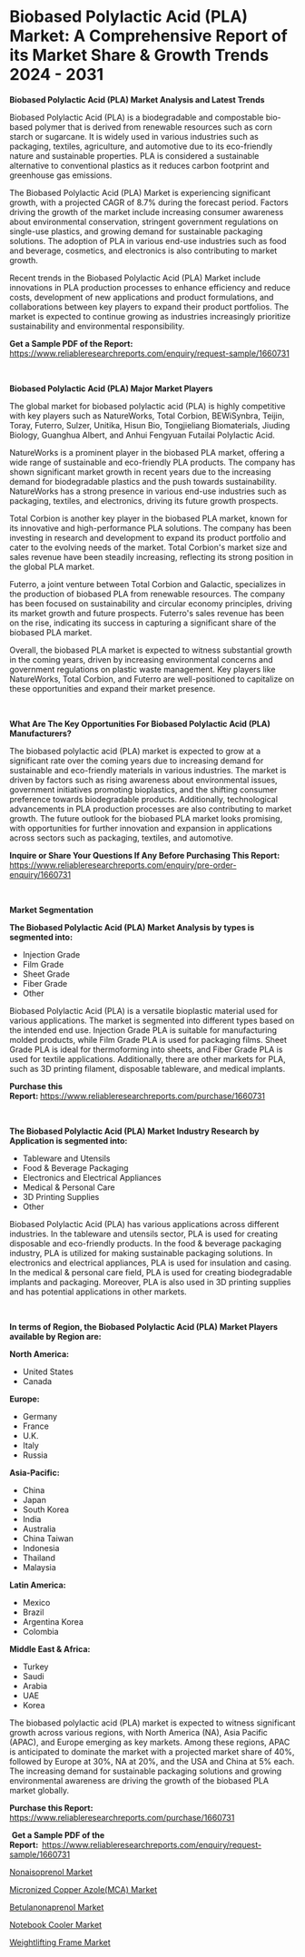 <p><h1>Biobased Polylactic Acid (PLA) Market: A Comprehensive Report of its Market Share & Growth Trends 2024 - 2031</h1></p><p><strong>Biobased Polylactic Acid (PLA) Market Analysis and Latest Trends</strong></p>
<p><p>Biobased Polylactic Acid (PLA) is a biodegradable and compostable bio-based polymer that is derived from renewable resources such as corn starch or sugarcane. It is widely used in various industries such as packaging, textiles, agriculture, and automotive due to its eco-friendly nature and sustainable properties. PLA is considered a sustainable alternative to conventional plastics as it reduces carbon footprint and greenhouse gas emissions.</p><p>The Biobased Polylactic Acid (PLA) Market is experiencing significant growth, with a projected CAGR of 8.7% during the forecast period. Factors driving the growth of the market include increasing consumer awareness about environmental conservation, stringent government regulations on single-use plastics, and growing demand for sustainable packaging solutions. The adoption of PLA in various end-use industries such as food and beverage, cosmetics, and electronics is also contributing to market growth.</p><p>Recent trends in the Biobased Polylactic Acid (PLA) Market include innovations in PLA production processes to enhance efficiency and reduce costs, development of new applications and product formulations, and collaborations between key players to expand their product portfolios. The market is expected to continue growing as industries increasingly prioritize sustainability and environmental responsibility.</p></p>
<p><strong>Get a Sample PDF of the Report:&nbsp;</strong> <a href="https://www.reliableresearchreports.com/enquiry/request-sample/1660731">https://www.reliableresearchreports.com/enquiry/request-sample/1660731</a></p>
<p>&nbsp;</p>
<p><strong>Biobased Polylactic Acid (PLA) Major Market Players</strong></p>
<p><p>The global market for biobased polylactic acid (PLA) is highly competitive with key players such as NatureWorks, Total Corbion, BEWiSynbra, Teijin, Toray, Futerro, Sulzer, Unitika, Hisun Bio, Tongjieliang Biomaterials, Jiuding Biology, Guanghua Albert, and Anhui Fengyuan Futailai Polylactic Acid. </p><p>NatureWorks is a prominent player in the biobased PLA market, offering a wide range of sustainable and eco-friendly PLA products. The company has shown significant market growth in recent years due to the increasing demand for biodegradable plastics and the push towards sustainability. NatureWorks has a strong presence in various end-use industries such as packaging, textiles, and electronics, driving its future growth prospects. </p><p>Total Corbion is another key player in the biobased PLA market, known for its innovative and high-performance PLA solutions. The company has been investing in research and development to expand its product portfolio and cater to the evolving needs of the market. Total Corbion's market size and sales revenue have been steadily increasing, reflecting its strong position in the global PLA market.</p><p>Futerro, a joint venture between Total Corbion and Galactic, specializes in the production of biobased PLA from renewable resources. The company has been focused on sustainability and circular economy principles, driving its market growth and future prospects. Futerro's sales revenue has been on the rise, indicating its success in capturing a significant share of the biobased PLA market.</p><p>Overall, the biobased PLA market is expected to witness substantial growth in the coming years, driven by increasing environmental concerns and government regulations on plastic waste management. Key players like NatureWorks, Total Corbion, and Futerro are well-positioned to capitalize on these opportunities and expand their market presence.</p></p>
<p>&nbsp;</p>
<p><strong>What Are The Key Opportunities For Biobased Polylactic Acid (PLA) Manufacturers?</strong></p>
<p><p>The biobased polylactic acid (PLA) market is expected to grow at a significant rate over the coming years due to increasing demand for sustainable and eco-friendly materials in various industries. The market is driven by factors such as rising awareness about environmental issues, government initiatives promoting bioplastics, and the shifting consumer preference towards biodegradable products. Additionally, technological advancements in PLA production processes are also contributing to market growth. The future outlook for the biobased PLA market looks promising, with opportunities for further innovation and expansion in applications across sectors such as packaging, textiles, and automotive.</p></p>
<p><strong>Inquire or Share Your Questions If Any Before Purchasing This Report:</strong> <a href="https://www.reliableresearchreports.com/enquiry/pre-order-enquiry/1660731">https://www.reliableresearchreports.com/enquiry/pre-order-enquiry/1660731</a></p>
<p>&nbsp;</p>
<p><strong>Market Segmentation</strong></p>
<p><strong>The Biobased Polylactic Acid (PLA) Market Analysis by types is segmented into:</strong></p>
<p><ul><li>Injection Grade</li><li>Film Grade</li><li>Sheet Grade</li><li>Fiber Grade</li><li>Other</li></ul></p>
<p><p>Biobased Polylactic Acid (PLA) is a versatile bioplastic material used for various applications. The market is segmented into different types based on the intended end use. Injection Grade PLA is suitable for manufacturing molded products, while Film Grade PLA is used for packaging films. Sheet Grade PLA is ideal for thermoforming into sheets, and Fiber Grade PLA is used for textile applications. Additionally, there are other markets for PLA, such as 3D printing filament, disposable tableware, and medical implants.</p></p>
<p><strong>Purchase this Report:&nbsp;</strong><a href="https://www.reliableresearchreports.com/purchase/1660731">https://www.reliableresearchreports.com/purchase/1660731</a></p>
<p>&nbsp;</p>
<p><strong>The Biobased Polylactic Acid (PLA) Market Industry Research by Application is segmented into:</strong></p>
<p><ul><li>Tableware and Utensils</li><li>Food & Beverage Packaging</li><li>Electronics and Electrical Appliances</li><li>Medical & Personal Care</li><li>3D Printing Supplies</li><li>Other</li></ul></p>
<p><p>Biobased Polylactic Acid (PLA) has various applications across different industries. In the tableware and utensils sector, PLA is used for creating disposable and eco-friendly products. In the food & beverage packaging industry, PLA is utilized for making sustainable packaging solutions. In electronics and electrical appliances, PLA is used for insulation and casing. In the medical & personal care field, PLA is used for creating biodegradable implants and packaging. Moreover, PLA is also used in 3D printing supplies and has potential applications in other markets.</p></p>
<p>&nbsp;</p>
<p><strong>In terms of Region, the Biobased Polylactic Acid (PLA) Market Players available by Region are:</strong></p>
<p>
    <p> <strong> North America: </strong>
        <ul>
            <li>United States</li>
            <li>Canada</li>
        </ul>
        </p> 
    <p> <strong> Europe: </strong>
        <ul>
            <li>Germany</li>
            <li>France</li>
            <li>U.K.</li>
            <li>Italy</li>
            <li>Russia</li>
        </ul>
        </p> 
    <p> <strong> Asia-Pacific: </strong>
        <ul>
            <li>China</li>
            <li>Japan</li>
            <li>South Korea</li>
            <li>India</li>
            <li>Australia</li>
            <li>China Taiwan</li>
            <li>Indonesia</li>
            <li>Thailand</li>
            <li>Malaysia</li>
        </ul>
        </p> 
    <p> <strong> Latin America: </strong>
        <ul>
            <li>Mexico</li>
            <li>Brazil</li>
            <li>Argentina Korea</li>
            <li>Colombia</li>
        </ul>
        </p> 
    <p> <strong> Middle East & Africa: </strong>
        <ul>
            <li>Turkey</li>
            <li>Saudi</li>
            <li>Arabia</li>
            <li>UAE</li>
            <li>Korea</li>
        </ul>
    </p>
    </p>
<p><p>The biobased polylactic acid (PLA) market is expected to witness significant growth across various regions, with North America (NA), Asia Pacific (APAC), and Europe emerging as key markets. Among these regions, APAC is anticipated to dominate the market with a projected market share of 40%, followed by Europe at 30%, NA at 20%, and the USA and China at 5% each. The increasing demand for sustainable packaging solutions and growing environmental awareness are driving the growth of the biobased PLA market globally.</p></p>
<p><strong>Purchase this Report: </strong><a href="https://www.reliableresearchreports.com/purchase/1660731">https://www.reliableresearchreports.com/purchase/1660731</a></p>
<p>&nbsp;<strong>Get a Sample PDF of the Report:&nbsp;&nbsp;</strong><a href="https://www.reliableresearchreports.com/enquiry/request-sample/1660731">https://www.reliableresearchreports.com/enquiry/request-sample/1660731</a></p>
<p><strong></strong></p>
<p><p><a href="https://three-jumbo-f6d.notion.site/Nonaisoprenol-Market-Size-Furnishes-Valuable-Information-Encompassing-Market-Share-Market-Trends-a-7999e463a7534abdaa137027ccad1e77">Nonaisoprenol Market</a></p><p><a href="https://noble-drawer-34c.notion.site/Micronized-Copper-Azole-MCA-Market-Analysis-Examines-its-Scope-on-Growth-Opportunities-and-Forecas-29ec66979d294108b1a787cb28d98933">Micronized Copper Azole(MCA) Market</a></p><p><a href="https://iodized-pantydraco-05c.notion.site/Betulanonaprenol-Market-Analysis-and-Market-Size-Global-Industry-Overview-Market-Segmentation-and--c7a3a489454b42f9864d241d8f6a74af">Betulanonaprenol Market</a></p><p><a href="https://view.publitas.com/reportprime-1/notebook-cooler-market-research-report-reveals-the-latest-trends-and-opportunities-of-this-market-for-period-from-2024-2031/">Notebook Cooler Market</a></p><p><a href="https://view.publitas.com/reportprime-1/weightlifting-frame-market-research-report-provides-critical-insights-that-can-help-shape-business-development-and-investment-strategies/">Weightlifting Frame Market</a></p></p>